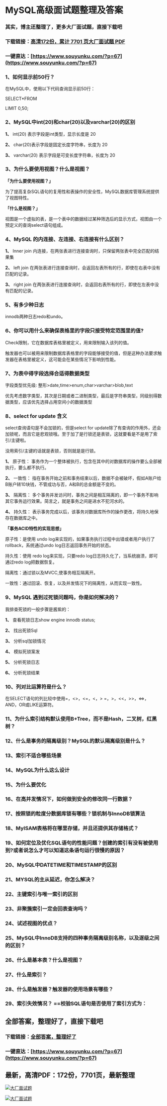 # MySQL高级面试题整理及答案

### 其实，博主还整理了，更多大厂面试题，直接下载吧

### 下载链接：[高清172份，累计 7701 页大厂面试题  PDF](https://www.souyunku.com/?p=67)

### 一键直达：[https://www.souyunku.com/?p=67](https://www.souyunku.com/?p=67)



### 1、如何显示前50行？

在MySQL中，使用以下代码查询显示前50行：

SELECT*FROM

LIMIT 0,50;


### 2、MySQL中int(20)和char(20)以及varchar(20)的区别

**1、** int(20) 表示字段是int类型，显示长度是 20

**2、** char(20)表示字段是固定长度字符串，长度为 20

**3、** varchar(20) 表示字段是可变长度字符串，长度为 20


### 3、为什么要使用视图？什么是视图？

**「为什么要使用视图？」**

为了提高复杂SQL语句的复用性和表操作的安全性，MySQL数据库管理系统提供了视图特性。

**「什么是视图？」**

视图是一个虚拟的表，是一个表中的数据经过某种筛选后的显示方式，视图由一个预定义的查询select语句组成。


### 4、MySQL 的内连接、左连接、右连接有什么区别？

**1、** Inner join 内连接，在两张表进行连接查询时，只保留两张表中完全匹配的结果集

**2、** left join 在两张表进行连接查询时，会返回左表所有的行，即使在右表中没有匹配的记录。

**3、** right join 在两张表进行连接查询时，会返回右表所有的行，即使在左表中没有匹配的记录。


### 5、有多少种日志

innodb两种日志redo和undo。


### 6、你可以用什么来确保表格里的字段只接受特定范围里的值?

Check限制，它在数据库表格里被定义，用来限制输入该列的值。

触发器也可以被用来限制数据库表格里的字段能够接受的值，但是这种办法要求触发器在表格里被定义，这可能会在某些情况下影响到性能。


### 7、为表中得字段选择合适得数据类型

字段类型优先级: 整形>date,time>enum,char>varchar>blob,text

优先考虑数字类型，其次是日期或者二进制类型，最后是字符串类型，同级别得数据类型，应该优先选择占用空间小的数据类型


### 8、select for update 含义

select查询语句是不会加锁的，但是select for update除了有查询的作用外，还会加锁呢，而且它是悲观锁哦。至于加了是行锁还是表锁，这就要看是不是用了索引/主键啦。

没用索引/主键的话就是表锁，否则就是是行锁。

**1、** 原子性： 事务作为一个整体被执行，包含在其中的对数据库的操作要么全部被执行，要么都不执行。

**2、** 一致性： 指在事务开始之前和事务结束以后，数据不会被破坏，假如A账户给B账户转10块钱，不管成功与否，A和B的总金额是不变的。

**3、** 隔离性： 多个事务并发访问时，事务之间是相互隔离的，即一个事务不影响其它事务运行效果。简言之，就是事务之间是进水不犯河水的。

**4、** 持久性： 表示事务完成以后，该事务对数据库所作的操作更改，将持久地保存在数据库之中。

**「事务ACID特性的实现思想」**

原子性：是使用 undo log来实现的，如果事务执行过程中出错或者用户执行了rollback，系统通过undo log日志返回事务开始的状态。

持久性：使用 redo log来实现，只要redo log日志持久化了，当系统崩溃，即可通过redo log把数据恢复。

隔离性：通过锁以及MVCC,使事务相互隔离开。

一致性：通过回滚、恢复，以及并发情况下的隔离性，从而实现一致性。


### 9、MySQL 遇到过死锁问题吗，你是如何解决的？

我排查死锁的一般步骤是酱紫的：

**1、** 查看死锁日志show engine innodb status;

**2、** 找出死锁Sql

**3、** 分析sql加锁情况

**4、** 模拟死锁案发

**5、** 分析死锁日志

**6、** 分析死锁结果


### 10、列对比运算符是什么？

在SELECT语句的列比较中使用=，<>，<=，<，> =，>，<<，>>，<=>，AND，OR或LIKE运算符。


### 11、为什么索引结构默认使用B+Tree，而不是Hash，二叉树，红黑树？
### 12、什么是事务的隔离级别？MySQL的默认隔离级别是什么？
### 13、索引不适合哪些场景
### 14、MySQL为什么这么设计
### 15、为什么要优化
### 16、在高并发情况下，如何做到安全的修改同一行数据？
### 17、按照锁的粒度分数据库锁有哪些？锁机制与InnoDB锁算法
### 18、MyISAM表格将在哪里存储，并且还提供其存储格式？
### 19、如何定位及优化SQL语句的性能问题？创建的索引有没有被使用到?或者说怎么才可以知道这条语句运行很慢的原因？
### 20、MySQL中DATETIME和TIMESTAMP的区别
### 21、MYSQL的主从延迟，你怎么解决？
### 22、主键索引与唯一索引的区别
### 23、非聚簇索引一定会回表查询吗？
### 24、试述视图的优点？
### 25、MySQL中InnoDB支持的四种事务隔离级别名称，以及逐级之间的区别？
### 26、什么是基本表？什么是视图？
### 27、什么是索引？
### 28、什么是触发器？触发器的使用场景有哪些？
### 29、索引失效情况？ ==校验SQL语句是否使用了索引方式为：




## 全部答案，整理好了，直接下载吧

### 下载链接：[全部答案，整理好了](https://www.souyunku.com/?p=67)

### 一键直达：[https://www.souyunku.com/?p=67](https://www.souyunku.com/?p=67)


## 最新，高清PDF：172份，7701页，最新整理

[![大厂面试题](https://www.souyunku.com/wp-content/uploads/weixin/mst.png "大厂面试题")](https://www.souyunku.com/wp-content/uploads/weixin/githup-weixin.png"大厂面试题")

[![大厂面试题](https://www.souyunku.com/wp-content/uploads/weixin/githup-weixin.png "架构师专栏")](https://www.souyunku.com/wp-content/uploads/weixin/githup-weixin.png "架构师专栏")
